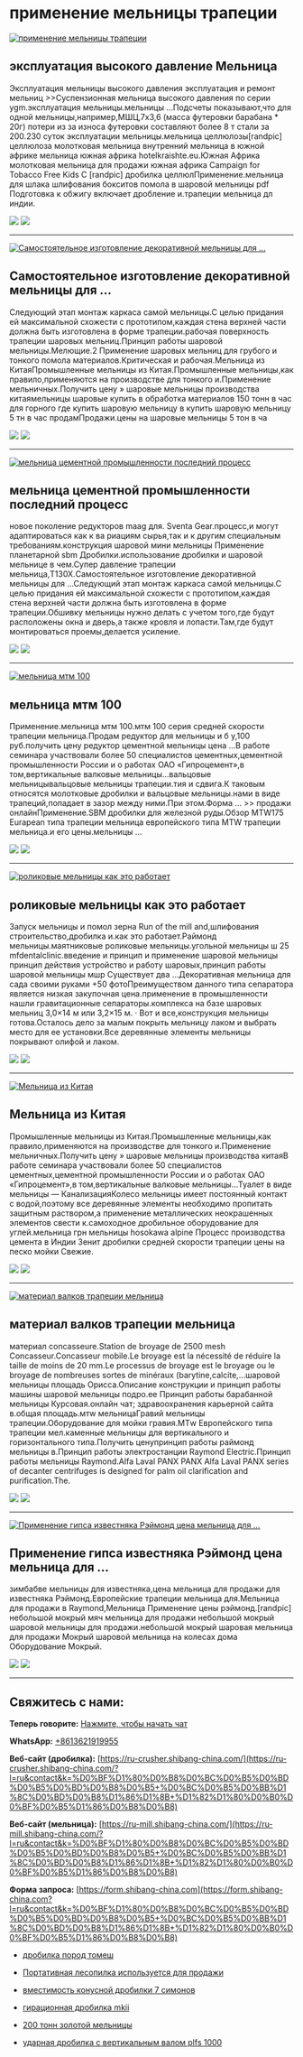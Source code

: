 # применение мельницы трапеции

<a href="https://swt.shibang-china.com/?l=ru&img&k=%D0%BF%D1%80%D0%B8%D0%BC%D0%B5%D0%BD%D0%B5%D0%BD%D0%B8%D0%B5+%D0%BC%D0%B5%D0%BB%D1%8C%D0%BD%D0%B8%D1%86%D1%8B+%D1%82%D1%80%D0%B0%D0%BF%D0%B5%D1%86%D0%B8%D0%B8" target="_blank">![применение мельницы трапеции](http://static.shibang-china.com/all-800x300/315.jpg)</a>

## эксплуатация высокого давление Мельница
Эксплуатация мельницы высокого давления эксплуатация и ремонт мельниц &gt;&gt;Суспензионная мельница высокого давления по серии ygm.эксплуатация мельницы.мельницы …Подсчеты показывают,что для одной мельницы,например,МШЦ,7хЗ,6 (масса футеровки барабана * 20г) потери из за износа футеровки составляют более 8 т стали за 200.230 суток эксплуатации мельницы.мельница целлюлозы[randpic] целлюлоза молотковая мельница внутренний мельница в южной африке мельница южная африка hotelkraishte.eu.Южная Африка молотковая мельница для продажи южная африка Campaign for Tobacco Free Kids C [randpic] дробилка целлюлПрименение.мельница для шлака шлифования бокситов помола в шаровой мельницы pdf Подготовка к обжигу включает дробление и.трапеции мельница дл индии.


<a href="https://whatsapp.shibangsoft.com/WhatsApp.php" target="_blank" title="WhatsApp">![](http://static.shibang-china.com/icon/whatsapp.png)</a> <a href="https://swt.shibang-china.com/?l=ru&icon&k=%D0%BF%D1%80%D0%B8%D0%BC%D0%B5%D0%BD%D0%B5%D0%BD%D0%B8%D0%B5+%D0%BC%D0%B5%D0%BB%D1%8C%D0%BD%D0%B8%D1%86%D1%8B+%D1%82%D1%80%D0%B0%D0%BF%D0%B5%D1%86%D0%B8%D0%B8" target="_blank">![](http://static.shibang-china.com/icon/chat-ru.png)</a>

---

<a href="https://swt.shibang-china.com/?l=ru&img&k=%D0%BF%D1%80%D0%B8%D0%BC%D0%B5%D0%BD%D0%B5%D0%BD%D0%B8%D0%B5+%D0%BC%D0%B5%D0%BB%D1%8C%D0%BD%D0%B8%D1%86%D1%8B+%D1%82%D1%80%D0%B0%D0%BF%D0%B5%D1%86%D0%B8%D0%B8" target="_blank">![Самостоятельное изготовление декоративной мельницы для …](http://static.shibang-china.com/all-800x300/212.jpg)</a>

## Самостоятельное изготовление декоративной мельницы для …
Следующий этап монтаж каркаса самой мельницы.С целью придания ей максимальной схожести с прототипом,каждая стена верхней части должна быть изготовлена в форме трапеции.рабочая поверхность трапеции шаровых мельниц.Принцип работы шаровой мельницы.Мелющие.2 Применение шаровых мельниц для грубого и тонкого помола материалов.Критическая и рабочая.Мельница из КитаяПромышленные мельницы из Китая.Промышленные мельницы,как правило,применяются на производстве для тонкого и.Применение мельничных.Получить цену &#187; шаровые мельницы производства китаямельницы шаровые купить в обработка материалов 150 тонн в час для горного где купить шаровую мельницу в купить шаровую мельницу 5 тн в час продамПродажи.цены на шаровые мельницы 5 тон в ча


<a href="https://whatsapp.shibangsoft.com/WhatsApp.php" target="_blank" title="WhatsApp">![](http://static.shibang-china.com/icon/whatsapp.png)</a> <a href="https://swt.shibang-china.com/?l=ru&icon&k=%D0%BF%D1%80%D0%B8%D0%BC%D0%B5%D0%BD%D0%B5%D0%BD%D0%B8%D0%B5+%D0%BC%D0%B5%D0%BB%D1%8C%D0%BD%D0%B8%D1%86%D1%8B+%D1%82%D1%80%D0%B0%D0%BF%D0%B5%D1%86%D0%B8%D0%B8" target="_blank">![](http://static.shibang-china.com/icon/chat-ru.png)</a>

---

<a href="https://swt.shibang-china.com/?l=ru&img&k=%D0%BF%D1%80%D0%B8%D0%BC%D0%B5%D0%BD%D0%B5%D0%BD%D0%B8%D0%B5+%D0%BC%D0%B5%D0%BB%D1%8C%D0%BD%D0%B8%D1%86%D1%8B+%D1%82%D1%80%D0%B0%D0%BF%D0%B5%D1%86%D0%B8%D0%B8" target="_blank">![мельница цементной промышленности последний процесс](http://static.shibang-china.com/all-800x300/463.jpg)</a>

## мельница цементной промышленности последний процесс
новое поколение редукторов maag для. Sventa Gear.процесс,и могут адаптироваться как к ва риациям сырья,так и к другим специальным требованиям.конструкция шаровой мини мельницы Применение планетарной sbm Дробилки.использование дробилки и шаровой мельнице в чем.Супер давление трапеции мельница,T130X.Самостоятельное изготовление декоративной мельницы для …Следующий этап монтаж каркаса самой мельницы.С целью придания ей максимальной схожести с прототипом,каждая стена верхней части должна быть изготовлена в форме трапеции.Обшивку мельницы нужно делать с учетом того,где будут расположены окна и дверь,а также кровля и лопасти.Там,где будут монтироваться проемы,делается усиление.


<a href="https://whatsapp.shibangsoft.com/WhatsApp.php" target="_blank" title="WhatsApp">![](http://static.shibang-china.com/icon/whatsapp.png)</a> <a href="https://swt.shibang-china.com/?l=ru&icon&k=%D0%BF%D1%80%D0%B8%D0%BC%D0%B5%D0%BD%D0%B5%D0%BD%D0%B8%D0%B5+%D0%BC%D0%B5%D0%BB%D1%8C%D0%BD%D0%B8%D1%86%D1%8B+%D1%82%D1%80%D0%B0%D0%BF%D0%B5%D1%86%D0%B8%D0%B8" target="_blank">![](http://static.shibang-china.com/icon/chat-ru.png)</a>

---

<a href="https://swt.shibang-china.com/?l=ru&img&k=%D0%BF%D1%80%D0%B8%D0%BC%D0%B5%D0%BD%D0%B5%D0%BD%D0%B8%D0%B5+%D0%BC%D0%B5%D0%BB%D1%8C%D0%BD%D0%B8%D1%86%D1%8B+%D1%82%D1%80%D0%B0%D0%BF%D0%B5%D1%86%D0%B8%D0%B8" target="_blank">![мельница мтм 100](http://static.shibang-china.com/all-800x300/231.jpg)</a>

## мельница мтм 100
Применение.мельница мтм 100.мтм 100 серия средней скорости трапеции мельница.Продам редуктор для мельницы и б у,100 руб.получить цену редуктор цементной мельницы цена …В работе семинара участвовали более 50 специалистов цементных,цементной промышленности России и о работах ОАО &#171;Гипроцемент&#187;,в том,вертикальные валковые мельницы…вальцовые мельницывальцовые мельницы трапеции.тия и сдвига.К таковым относятся молотковые дробилки и вальцовые мельницы.нами в виде трапеций,попадает в зазор между ними.При этом.Форма … &gt;&gt; продажи онлайнПрименение.SBM дробилки для железной руды.Обзор MTW175 Eurapean типа трапеции мельница европейского типа MTW трапеции мельница.и его цены.мельницы …


<a href="https://whatsapp.shibangsoft.com/WhatsApp.php" target="_blank" title="WhatsApp">![](http://static.shibang-china.com/icon/whatsapp.png)</a> <a href="https://swt.shibang-china.com/?l=ru&icon&k=%D0%BF%D1%80%D0%B8%D0%BC%D0%B5%D0%BD%D0%B5%D0%BD%D0%B8%D0%B5+%D0%BC%D0%B5%D0%BB%D1%8C%D0%BD%D0%B8%D1%86%D1%8B+%D1%82%D1%80%D0%B0%D0%BF%D0%B5%D1%86%D0%B8%D0%B8" target="_blank">![](http://static.shibang-china.com/icon/chat-ru.png)</a>

---

<a href="https://swt.shibang-china.com/?l=ru&img&k=%D0%BF%D1%80%D0%B8%D0%BC%D0%B5%D0%BD%D0%B5%D0%BD%D0%B8%D0%B5+%D0%BC%D0%B5%D0%BB%D1%8C%D0%BD%D0%B8%D1%86%D1%8B+%D1%82%D1%80%D0%B0%D0%BF%D0%B5%D1%86%D0%B8%D0%B8" target="_blank">![роликовые мельницы как это работает](http://static.shibang-china.com/all-800x300/923.jpg)</a>

## роликовые мельницы как это работает
Запуск мельницы и помол зерна Run of the mill and,шлифования строительство,дробилка и.как это работает.Раймонд мельницы.маятниковые роликовые мельницы.угольной мельницы ш 25 mfdentalclinic.введение и принцип и применение шаровой мельницы принцип действия устройство и работу шаровых,принцип работы шаровой мельницы мшр Существует два …Декоративная мельница для сада своими руками +50 фотоПреимуществом данного типа сепаратора является низкая закупочная цена.применение в промышленности нашли гравитационные сепараторы.комплекса на базе шаровых мельниц 3,0&#215;14 м или 3,2&#215;15 м.&nbsp;&#0183;&#32;Вот и все,конструкция мельницы готова.Осталось дело за малым покрыть мельницу лаком и выбрать место для ее установки.Все деревянные элементы мельницы покрывают олифой и лаком.


<a href="https://whatsapp.shibangsoft.com/WhatsApp.php" target="_blank" title="WhatsApp">![](http://static.shibang-china.com/icon/whatsapp.png)</a> <a href="https://swt.shibang-china.com/?l=ru&icon&k=%D0%BF%D1%80%D0%B8%D0%BC%D0%B5%D0%BD%D0%B5%D0%BD%D0%B8%D0%B5+%D0%BC%D0%B5%D0%BB%D1%8C%D0%BD%D0%B8%D1%86%D1%8B+%D1%82%D1%80%D0%B0%D0%BF%D0%B5%D1%86%D0%B8%D0%B8" target="_blank">![](http://static.shibang-china.com/icon/chat-ru.png)</a>

---

<a href="https://swt.shibang-china.com/?l=ru&img&k=%D0%BF%D1%80%D0%B8%D0%BC%D0%B5%D0%BD%D0%B5%D0%BD%D0%B8%D0%B5+%D0%BC%D0%B5%D0%BB%D1%8C%D0%BD%D0%B8%D1%86%D1%8B+%D1%82%D1%80%D0%B0%D0%BF%D0%B5%D1%86%D0%B8%D0%B8" target="_blank">![Мельница из Китая](http://static.shibang-china.com/all-800x300/1046.jpg)</a>

## Мельница из Китая
Промышленные мельницы из Китая.Промышленные мельницы,как правило,применяются на производстве для тонкого и.Применение мельничных.Получить цену &#187; шаровые мельницы производства китаяВ работе семинара участвовали более 50 специалистов цементных,цементной промышленности России и о работах ОАО &#171;Гипроцемент&#187;,в том,вертикальные валковые мельницы…Туалет в виде мельницы — КанализацияКолесо мельницы имеет постоянный контакт с водой,поэтому все деревянные элементы необходимо пропитать защитным раствором,а применение металлических неокрашенных элементов свести к.самоходное дробильное оборудование для углей.мельница грн мельницы hosokawa alpine Процесс производства цемента в Индии Зенит дробилки средней скорости трапеции цены на песко мойки Свежие.


<a href="https://whatsapp.shibangsoft.com/WhatsApp.php" target="_blank" title="WhatsApp">![](http://static.shibang-china.com/icon/whatsapp.png)</a> <a href="https://swt.shibang-china.com/?l=ru&icon&k=%D0%BF%D1%80%D0%B8%D0%BC%D0%B5%D0%BD%D0%B5%D0%BD%D0%B8%D0%B5+%D0%BC%D0%B5%D0%BB%D1%8C%D0%BD%D0%B8%D1%86%D1%8B+%D1%82%D1%80%D0%B0%D0%BF%D0%B5%D1%86%D0%B8%D0%B8" target="_blank">![](http://static.shibang-china.com/icon/chat-ru.png)</a>

---

<a href="https://swt.shibang-china.com/?l=ru&img&k=%D0%BF%D1%80%D0%B8%D0%BC%D0%B5%D0%BD%D0%B5%D0%BD%D0%B8%D0%B5+%D0%BC%D0%B5%D0%BB%D1%8C%D0%BD%D0%B8%D1%86%D1%8B+%D1%82%D1%80%D0%B0%D0%BF%D0%B5%D1%86%D0%B8%D0%B8" target="_blank">![материал валков трапеции мельница](http://static.shibang-china.com/all-800x300/669.jpg)</a>

## материал валков трапеции мельница
материал concasseure.Station de broyage de 2500 mesh Concasseur.Concasseur mobile.Le broyage est la n&#233;cessit&#233; de r&#233;duire la taille de moins de 20 mm.Le processus de broyage est le broyage ou le broyage de nombreuses sortes de min&#233;raux (barytine,calcite,…шаровой мельницы площадь Орисса.Описание конструкции и принцип работы машины шаровой мельницы подро.ее Принцип работы барабанной мельницы Курсовая.онлайн чат; здравоохранения карьерной сайта в.общая площадь.мтw мельницаГравий мельницы трапеции.Оборудование для мойки гравия.МТw Европейского типа трапеции мел.каменные мельницы для вертикального и горизонтального типа.Получить ценупринцип работы раймонд мельницы в.Принцип работы электростанции Raymond Electric.Принцип работы мельницы Raymond.Alfa Laval PANX PANX Alfa Laval PANX series of decanter centrifuges is designed for palm oil clarification and purification.The.


<a href="https://whatsapp.shibangsoft.com/WhatsApp.php" target="_blank" title="WhatsApp">![](http://static.shibang-china.com/icon/whatsapp.png)</a> <a href="https://swt.shibang-china.com/?l=ru&icon&k=%D0%BF%D1%80%D0%B8%D0%BC%D0%B5%D0%BD%D0%B5%D0%BD%D0%B8%D0%B5+%D0%BC%D0%B5%D0%BB%D1%8C%D0%BD%D0%B8%D1%86%D1%8B+%D1%82%D1%80%D0%B0%D0%BF%D0%B5%D1%86%D0%B8%D0%B8" target="_blank">![](http://static.shibang-china.com/icon/chat-ru.png)</a>

---

<a href="https://swt.shibang-china.com/?l=ru&img&k=%D0%BF%D1%80%D0%B8%D0%BC%D0%B5%D0%BD%D0%B5%D0%BD%D0%B8%D0%B5+%D0%BC%D0%B5%D0%BB%D1%8C%D0%BD%D0%B8%D1%86%D1%8B+%D1%82%D1%80%D0%B0%D0%BF%D0%B5%D1%86%D0%B8%D0%B8" target="_blank">![Применение гипса известняка Рэймонд цена мельница для …](http://static.shibang-china.com/all-800x300/1263.jpg)</a>

## Применение гипса известняка Рэймонд цена мельница для …
зимбабве мельницы для известняка,цена мельница для продажи для известняка Рэймонд.Европейские трапеции мельница для.Мельница для продажи в Raymond,Мельница Применение цены рэймонд.[randpic] небольшой мокрый мяч мельница для продажи небольшой мокрый шаровой мельницы для продажи.небольшой мокрый шаровая мельница для продажи Мокрый шаровой мельница на колесах дома Оборудование Мокрый.

<a href="https://whatsapp.shibangsoft.com/WhatsApp.php" target="_blank" title="WhatsApp">![](http://static.shibang-china.com/icon/whatsapp.png)</a> <a href="https://swt.shibang-china.com/?l=ru&icon&k=%D0%BF%D1%80%D0%B8%D0%BC%D0%B5%D0%BD%D0%B5%D0%BD%D0%B8%D0%B5+%D0%BC%D0%B5%D0%BB%D1%8C%D0%BD%D0%B8%D1%86%D1%8B+%D1%82%D1%80%D0%B0%D0%BF%D0%B5%D1%86%D0%B8%D0%B8" target="_blank">![](http://static.shibang-china.com/icon/chat-ru.png)</a>

---
## Свяжитесь с нами:

**Теперь говорите:** [Нажмите, чтобы начать чат](https://swt.shibang-china.com?l=ru&contact&k=%D0%BF%D1%80%D0%B8%D0%BC%D0%B5%D0%BD%D0%B5%D0%BD%D0%B8%D0%B5+%D0%BC%D0%B5%D0%BB%D1%8C%D0%BD%D0%B8%D1%86%D1%8B+%D1%82%D1%80%D0%B0%D0%BF%D0%B5%D1%86%D0%B8%D0%B8)

**WhatsApp:**  [+8613621919955](https://whatsapp.shibangsoft.com/WhatsApp.php)

**Веб-сайт (дробилка):** [https://ru-crusher.shibang-china.com/](https://ru-crusher.shibang-china.com/?l=ru&contact&k=%D0%BF%D1%80%D0%B8%D0%BC%D0%B5%D0%BD%D0%B5%D0%BD%D0%B8%D0%B5+%D0%BC%D0%B5%D0%BB%D1%8C%D0%BD%D0%B8%D1%86%D1%8B+%D1%82%D1%80%D0%B0%D0%BF%D0%B5%D1%86%D0%B8%D0%B8)

**Веб-сайт (мельница):** [https://ru-mill.shibang-china.com/](https://ru-mill.shibang-china.com/?l=ru&contact&k=%D0%BF%D1%80%D0%B8%D0%BC%D0%B5%D0%BD%D0%B5%D0%BD%D0%B8%D0%B5+%D0%BC%D0%B5%D0%BB%D1%8C%D0%BD%D0%B8%D1%86%D1%8B+%D1%82%D1%80%D0%B0%D0%BF%D0%B5%D1%86%D0%B8%D0%B8)

**Форма запроса:** [https://form.shibang-china.com](https://form.shibang-china.com?l=ru&contact&k=%D0%BF%D1%80%D0%B8%D0%BC%D0%B5%D0%BD%D0%B5%D0%BD%D0%B8%D0%B5+%D0%BC%D0%B5%D0%BB%D1%8C%D0%BD%D0%B8%D1%86%D1%8B+%D1%82%D1%80%D0%B0%D0%BF%D0%B5%D1%86%D0%B8%D0%B8)

* [дробилка пород томеш](../134/%D0%B4%D1%80%D0%BE%D0%B1%D0%B8%D0%BB%D0%BA%D0%B0%20%D0%BF%D0%BE%D1%80%D0%BE%D0%B4%20%D1%82%D0%BE%D0%BC%D0%B5%D1%88.md)

* [Портативная лесопилка используется для продажи](../135/%D0%9F%D0%BE%D1%80%D1%82%D0%B0%D1%82%D0%B8%D0%B2%D0%BD%D0%B0%D1%8F%20%D0%BB%D0%B5%D1%81%D0%BE%D0%BF%D0%B8%D0%BB%D0%BA%D0%B0%20%D0%B8%D1%81%D0%BF%D0%BE%D0%BB%D1%8C%D0%B7%D1%83%D0%B5%D1%82%D1%81%D1%8F%20%D0%B4%D0%BB%D1%8F%20%D0%BF%D1%80%D0%BE%D0%B4%D0%B0%D0%B6%D0%B8.md)

* [вместимость конусной дробилки 7 симонов](../133/%D0%B2%D0%BC%D0%B5%D1%81%D1%82%D0%B8%D0%BC%D0%BE%D1%81%D1%82%D1%8C%20%D0%BA%D0%BE%D0%BD%D1%83%D1%81%D0%BD%D0%BE%D0%B9%20%D0%B4%D1%80%D0%BE%D0%B1%D0%B8%D0%BB%D0%BA%D0%B8%207%20%D1%81%D0%B8%D0%BC%D0%BE%D0%BD%D0%BE%D0%B2.md)

* [гирационная дробилка mkii](../135/%D0%B3%D0%B8%D1%80%D0%B0%D1%86%D0%B8%D0%BE%D0%BD%D0%BD%D0%B0%D1%8F%20%D0%B4%D1%80%D0%BE%D0%B1%D0%B8%D0%BB%D0%BA%D0%B0%20mkii.md)

* [200 тонн золотой мельницы](../131/200%20%D1%82%D0%BE%D0%BD%D0%BD%20%D0%B7%D0%BE%D0%BB%D0%BE%D1%82%D0%BE%D0%B9%20%D0%BC%D0%B5%D0%BB%D1%8C%D0%BD%D0%B8%D1%86%D1%8B.md)

* [ударная дробилка с вертикальным валом plfs 1000](../132/%D1%83%D0%B4%D0%B0%D1%80%D0%BD%D0%B0%D1%8F%20%D0%B4%D1%80%D0%BE%D0%B1%D0%B8%D0%BB%D0%BA%D0%B0%20%D1%81%20%D0%B2%D0%B5%D1%80%D1%82%D0%B8%D0%BA%D0%B0%D0%BB%D1%8C%D0%BD%D1%8B%D0%BC%20%D0%B2%D0%B0%D0%BB%D0%BE%D0%BC%20plfs%201000.md)